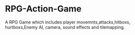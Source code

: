 # RPG-Action-Game
A RPG Game which includes player movemnts,attacks,hitboxs, hurtboxs,Enemy AI, camera, sound effects and tilemapping.
